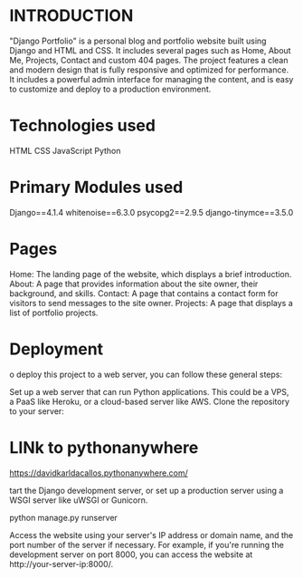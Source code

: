 # INTRODUCTION 

"Django Portfolio" is a personal  blog and portfolio website built using Django and HTML and CSS. It includes several pages such as Home, About Me, Projects, Contact and custom 404 pages. The project features a clean and modern design that is fully responsive and optimized for performance. It includes a powerful admin interface for managing the content, and is easy to customize and deploy to a production environment.

# Technologies used
HTML
CSS
JavaScript
Python

# Primary Modules used
Django==4.1.4
whitenoise==6.3.0
psycopg2==2.9.5
django-tinymce==3.5.0

# Pages
Home: The landing page of the website, which displays a brief introduction.
About: A page that provides information about the site owner, their background, and skills.
Contact: A page that contains a contact form for visitors to send messages to the site owner.
Projects: A page that displays a list of portfolio projects.

# Deployment

o deploy this project to a web server, you can follow these general steps:

Set up a web server that can run Python applications. This could be a VPS, a PaaS like Heroku, or a cloud-based server like AWS.
Clone the repository to your server:

# LINk to pythonanywhere

https://davidkarldacallos.pythonanywhere.com/

tart the Django development server, or set up a production server using a WSGI server like uWSGI or Gunicorn.

python manage.py runserver

Access the website using your server's IP address or domain name, and the port number of the server if necessary. For example, if you're running the development server on port 8000, you can access the website at http://your-server-ip:8000/.
